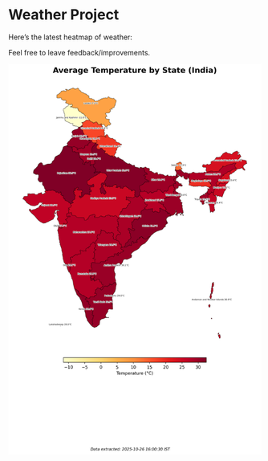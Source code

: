# Weather Project

Here’s the latest heatmap of weather:

Feel free to leave feedback/improvements.

![India Heatmap](docs/assets/india_heatmap.png?v=FDF849)
